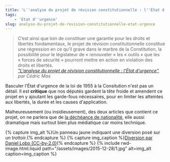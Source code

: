 ```yaml
---
title: 'L''analyse du projet de révision constitutionnelle : l''État d''urgence'
tags:
    - 'État d''urgence'
slug: analyse-du-projet-de-revision-constitutionnelle-etat-urgence
---
```


> C’est ainsi que loin de constituer une garantie pour les droits et libertés fondamentaux, le projet de révision constitutionnelle constitue une régression en ce qu’il grave dans le marbre de la Constitution, la possibilité pour le législateur de «&nbsp;renouveler&nbsp;» les «&nbsp;outils&nbsp;» que les «&nbsp;forces de sécurité&nbsp;» pourront mettre en action en violation des droits et libertés.  
> <cite><a href="http://www.pauljorion.com/blog/2015/12/27/lanalyse-du-projet-de-revision-constitutionnelle-letat-durgence-1/#more-81257">"L'analyse du projet de révision constitutionnelle : l'État d'urgence"</a>, par Cédric Mas</cite>

Basculer l'État d'urgence de la loi de 1955 à la Consitution n'est pas un détail. Il est **critique** que nos députés gardent la tête froide et amendent ce projet en y ajoutant les garde-fous nécessaires, pour en limiter les atteintes aux libertés, la durée et les causes d'application.

Malheureusement (ou insidieusement), des deux articles que contient ce projet, on ne parlera que de [la déchéance de nationalité](/2015/12/analyse-du-projet-de-revision-constitutionnelle-decheance-de-nationalite/ "L'analyse du projet de révision constitutionnelle : la déchéance de nationalité"), elle aussi dramatique mais surtout bien plus médiatique car moins technique.

{% capture img_alt %}Un panneau jaune indiquant une diversion posé sur un trottoir.{% endcapture %}
{% capture img_caption %}[Diversion par Daniel Lobo (CC-by-2.0)](https://flic.kr/p/49QKir){% endcapture %}
{% include rwd-image.html.liquid
path="/assets/images/2015-12-28/1.jpg"
alt=img_alt
caption=img_caption
%}
